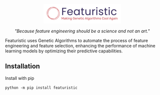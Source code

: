 <p align="center">
<img width=50% src="docs/_static/logo.png" alt="Featuretools" />
</p>

<p align="center">
<i>"Because feature engineering should be a science and not an art."</i>
</p>

Featuristic uses Genetic Algorithms to automate the process of feature engineering and feature selection, enhancing the performance of machine learning models by optimizing their predictive capabilities.

## Installation
Install with pip

```
python -m pip install featuristic
```
